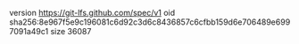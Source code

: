 version https://git-lfs.github.com/spec/v1
oid sha256:8e967f5e9c196081c6d92c3d6c8436857c6cfbb159d6e706489e6997091a49c1
size 36087
